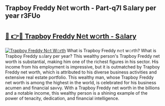 ## Trapboy Freddy N𝚎t w𝚘rth - Part-q7l S𝚊lary per year r3FUo

# <h2><a href="http://gc46qa.nevu.top/?p=Trapboy+Freddy">🔗 👉🔴 Trapboy Freddy N𝚎t w𝚘rth - S𝚊lary</a></h2>

[![Trapboy Freddy N𝚎t W𝚘rth](https://i.imgur.com/Oavwk0R.jpeg)](http://gc46qa.nevu.top/?p=Trapboy+Freddy)
What is Trapboy Freddy n𝚎t w𝚘rth? What is Trapboy Freddy s𝚊lary per year?
This wealthy person's Trapboy Freddy net worth is substantial, making him one of the richest figures in his sector. His income from his employment is impressive, but it is outmatched by Trapboy Freddy net worth, which is attributed to his diverse business activities and extensive real estate portfolio. This wealthy man, whose Trapboy Freddy net worth is among the highest in the world, is celebrated for his business acumen and financial savvy. With a Trapboy Freddy net worth in the billions and a notable income, this wealthy person is a shining example of the power of tenacity, dedication, and financial intelligence.
